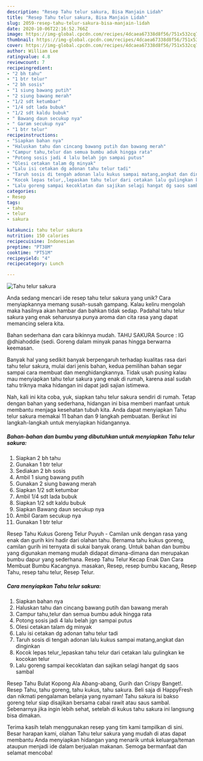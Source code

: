 ```yaml
---
description: "Resep Tahu telur sakura, Bisa Manjain Lidah"
title: "Resep Tahu telur sakura, Bisa Manjain Lidah"
slug: 2059-resep-tahu-telur-sakura-bisa-manjain-lidah
date: 2020-10-06T22:16:52.766Z
image: https://img-global.cpcdn.com/recipes/4dcaea67338d8f56/751x532cq70/tahu-telur-sakura-foto-resep-utama.jpg
thumbnail: https://img-global.cpcdn.com/recipes/4dcaea67338d8f56/751x532cq70/tahu-telur-sakura-foto-resep-utama.jpg
cover: https://img-global.cpcdn.com/recipes/4dcaea67338d8f56/751x532cq70/tahu-telur-sakura-foto-resep-utama.jpg
author: William Lee
ratingvalue: 4.8
reviewcount: 7
recipeingredient:
- "2 bh tahu"
- "1 btr telur"
- "2 bh sosis"
- "1 siung bawang putih"
- "2 siung bawang merah"
- "1/2 sdt ketumbar"
- "1/4 sdt lada bubuk"
- "1/2 sdt kaldu bubuk"
- " Bawang daun secukup nya"
- " Garam secukup nya"
- "1 btr telur"
recipeinstructions:
- "Siapkan bahan nya"
- "Haluskan tahu dan cincang bawang putih dan bawang merah"
- "Campur tahu,telur dan semua bumbu aduk hingga rata"
- "Potong sosis jadi 4 lalu belah jgn sampai putus"
- "Olesi cetakan talam dg minyak"
- "Lalu isi cetakan dg adonan tahu telur tadi"
- "Taruh sosis di tengah adonan lalu kukus sampai matang,angkat dan dinginkan"
- "Kocok lepas telur,,lepaskan tahu telur dari cetakan lalu gulingkan ke kocokan telur"
- "Lalu goreng sampai kecoklatan dan sajikan selagi hangat dg saos sambal"
categories:
- Resep
tags:
- tahu
- telur
- sakura

katakunci: tahu telur sakura 
nutrition: 150 calories
recipecuisine: Indonesian
preptime: "PT38M"
cooktime: "PT51M"
recipeyield: "4"
recipecategory: Lunch

---
```



![Tahu telur sakura](https://img-global.cpcdn.com/recipes/4dcaea67338d8f56/751x532cq70/tahu-telur-sakura-foto-resep-utama.jpg)

Anda sedang mencari ide resep tahu telur sakura yang unik? Cara menyiapkannya memang susah-susah gampang. Kalau keliru mengolah maka hasilnya akan hambar dan bahkan tidak sedap. Padahal tahu telur sakura yang enak seharusnya punya aroma dan cita rasa yang dapat memancing selera kita.

Bahan sederhana dan cara bikinnya mudah. TAHU SAKURA Source : IG @dhiahoddie (sedi. Goreng dalam minyak panas hingga berwarna keemasan.

Banyak hal yang sedikit banyak berpengaruh terhadap kualitas rasa dari tahu telur sakura, mulai dari jenis bahan, kedua pemilihan bahan segar sampai cara membuat dan menghidangkannya. Tidak usah pusing kalau mau menyiapkan tahu telur sakura yang enak di rumah, karena asal sudah tahu triknya maka hidangan ini dapat jadi sajian istimewa.


Nah, kali ini kita coba, yuk, siapkan tahu telur sakura sendiri di rumah. Tetap dengan bahan yang sederhana, hidangan ini bisa memberi manfaat untuk membantu menjaga kesehatan tubuh kita. Anda dapat menyiapkan Tahu telur sakura memakai 11 bahan dan 9 langkah pembuatan. Berikut ini langkah-langkah untuk menyiapkan hidangannya.

<!--inarticleads1-->

##### Bahan-bahan dan bumbu yang dibutuhkan untuk menyiapkan Tahu telur sakura:

1. Siapkan 2 bh tahu
1. Gunakan 1 btr telur
1. Sediakan 2 bh sosis
1. Ambil 1 siung bawang putih
1. Gunakan 2 siung bawang merah
1. Siapkan 1/2 sdt ketumbar
1. Ambil 1/4 sdt lada bubuk
1. Siapkan 1/2 sdt kaldu bubuk
1. Siapkan  Bawang daun secukup nya
1. Ambil  Garam secukup nya
1. Gunakan 1 btr telur


Resep Tahu Kukus Goreng Telur Puyuh - Camilan unik dengan rasa yang enak dan gurih kini hadir dari olahan tahu. Bernama tahu kukus goreng, camilan gurih ini ternyata di sukai banyak orang. Untuk bahan dan bumbu yang digunakan memang mudah didapat dimana-dimana dan merupakan bumbu dapur yang sederhana. Resep Tahu Telur Kecap Enak Dan Cara Membuat Bumbu Kacangnya. masakan, Resep, resep bumbu kacang, Resep Tahu, resep tahu telur, Resep Telur. 

<!--inarticleads2-->

##### Cara menyiapkan Tahu telur sakura:

1. Siapkan bahan nya
1. Haluskan tahu dan cincang bawang putih dan bawang merah
1. Campur tahu,telur dan semua bumbu aduk hingga rata
1. Potong sosis jadi 4 lalu belah jgn sampai putus
1. Olesi cetakan talam dg minyak
1. Lalu isi cetakan dg adonan tahu telur tadi
1. Taruh sosis di tengah adonan lalu kukus sampai matang,angkat dan dinginkan
1. Kocok lepas telur,,lepaskan tahu telur dari cetakan lalu gulingkan ke kocokan telur
1. Lalu goreng sampai kecoklatan dan sajikan selagi hangat dg saos sambal


Resep Tahu Bulat Kopong Ala Abang-abang, Gurih dan Crispy Banget!. Resep Tahu, tahu goreng, tahu kukus, tahu sakura. Beli saja di HappyFresh dan nikmati pengalaman belanja yang nyaman! Tahu sakura isi bakso goreng telur siap disajikan bersama cabai rawit atau saus sambal. Sebenarnya jika ingin lebih sehat, setelah di kukus tahu sakura ini langsung bisa dimakan. 

Terima kasih telah menggunakan resep yang tim kami tampilkan di sini. Besar harapan kami, olahan Tahu telur sakura yang mudah di atas dapat membantu Anda menyiapkan hidangan yang menarik untuk keluarga/teman ataupun menjadi ide dalam berjualan makanan. Semoga bermanfaat dan selamat mencoba!
